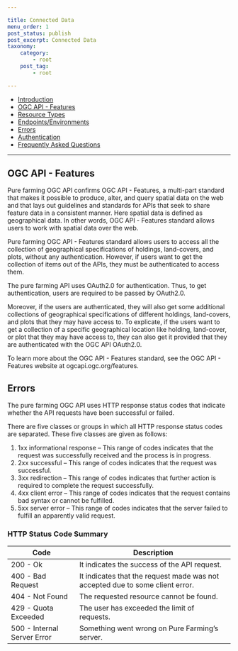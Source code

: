 ```yaml
---

title: Connected Data
menu_order: 1
post_status: publish
post_excerpt: Connected Data
taxonomy:
    category:
        - root
    post_tag:
        - root

---
```


- [Introduction](#introduction)
- [OGC API - Features](#ogc-api-features)
- [Resource Types](#resource-types)
- [Endpoints/Environments](#endpoints-environments)
- [Errors](#errors)
- [Authentication](#authentication)
- [Frequently Asked Questions](#frequently-asked-questions)
---

## OGC API - Features

Pure farming OGC API confirms OGC API - Features, a multi-part standard that makes it possible to produce, alter, and query spatial data on the web and that lays out guidelines and standards for APIs that seek to share feature data in a consistent manner. Here spatial data is defined as geographical data. In other words, OGC API - Features standard allows users to work with spatial data over the web.

Pure farming OGC API - Features standard allows users to access all the collection of geographical specifications of holdings, land-covers, and plots, without any authentication. However, if users want to get the collection of items out of the APIs, they must be authenticated to access them. 

The pure farming API uses OAuth2.0 for authentication. Thus, to get authentication, users are required to be passed by OAuth2.0.

Moreover, if the users are authenticated, they will also get some additional collections of geographical specifications of different holdings, land-covers, and plots that they may have access to. To explicate, if the users want to get a collection of a specific geographical location like holding, land-cover, or plot that they may have access to, they can also get it provided that they are authenticated with the OGC API OAuth2.0.

To learn more about the OGC API - Features standard, see the OGC API - Features website at ogcapi.ogc.org/features.

## Errors
The pure farming OGC API uses HTTP response status codes that indicate whether the API requests have been successful or failed.

There are five classes or groups in which all HTTP response status codes are separated. These five classes are given as follows:

1. 1xx informational response – This range of codes indicates that the request was successfully received and the process is in progress.
2. 2xx successful – This range of codes indicates that the request was successful. 
3. 3xx redirection –  This range of codes indicates that further action is required to complete the request successfully. 
4. 4xx client error – This range of codes indicates that the request contains bad syntax or cannot be fulfilled.
5. 5xx server error – This range of codes indicates that the server failed to fulfill an apparently valid request.

### HTTP Status Code Summary

| Code | Description |
| ---- | ----------- |
200 - Ok | It indicates the success of the API request.
400 - Bad Request | It indicates that the request made was not accepted due to some client error. 
404 - Not Found | The requested resource cannot be found.
429 - Quota Exceeded | The user has exceeded the limit of requests.
500 - Internal Server Error | Something went wrong on Pure Farming’s server.